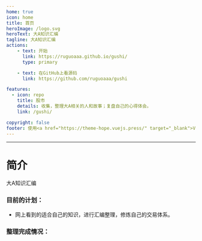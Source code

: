 ```yaml
---
home: true
icon: home
title: 首页
heroImage: /logo.svg
heroText: 大A知识汇编
tagline: 大A知识汇编
actions:
    - text: 开始
      link: https://ruguoaaa.github.io/gushi/
      type: primary

    - text: 在GitHub上看源码
      link: https://github.com/ruguoaaa/gushi

features:
  - icon: repo
    title: 股市
    details: 收集，整理大A相关的人和故事；复盘自己的心得体会。
    link: /gushi/

copyright: false
footer: 使用<a href="https://theme-hope.vuejs.press/" target="_blank">VuePress Theme Hope</a>主题, Copyright © 2023-present Paladin
---
```


----
# 简介

大A知识汇编

### 目前的计划： 

* 网上看到的适合自己的知识，进行汇编整理，修炼自己的交易体系。  

### 整理完成情况： 
